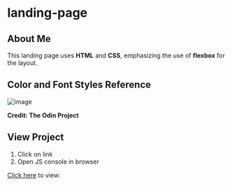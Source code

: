 # landing-page
## About Me
This landing page uses **HTML** and **CSS**, emphasizing the use of **flexbox** for the layout.

## Color and Font Styles Reference 
![image](https://user-images.githubusercontent.com/117846985/216688384-bb670272-c796-4b5b-8c2b-7c222ef5c4e5.png)

**Credit: The Odin Project**

## View Project
1. Click on link
2. Open JS console in browser

[Click here](https://v-sudo29.github.io/landing-page/) to view.
